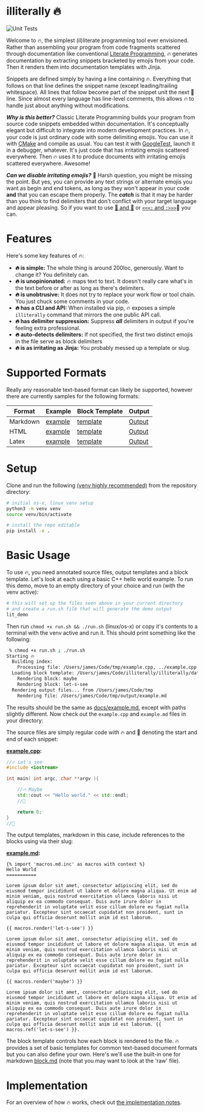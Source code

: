 
illiterally 🔥
============== 

![Unit Tests](https://github.com/jamesgregson/illiterally/actions/workflows/python-package.yml/badge.svg)

Welcome to 🔥, the simplest (il)literate programming tool ever envisioned. Rather than assembling your program from code fragments scattered through documentation like conventional [Literate Programming](https://en.wikipedia.org/wiki/Literate_programming), 🔥 generates documentation by extracting snippets bracketed by emojis from your code. Then it renders them into documentation templates with Jinja.

Snippets are defined simply by having a line containing 🔥. Everything that follows on that line defines the snippet name (except leading/trailing whitespace). All lines that follow become part of the snippet unit the next 🧯 line. Since almost every language has line-level comments, this allows 🔥 to handle just about anything without modifications.

***Why is this better?*** Classic Literate Programming builds your program from source code snippets embedded within documentation. It's conceptually elegant but difficult to integrate into modern development practices. In 🔥, your code is just ordinary code with some delimiting emojis. You can use it with [CMake](https://cmake.org/) and compile as usual. You can test it with [GoogleTest](https://github.com/google/googletest), launch it in a debugger, whatever. It's just code that has irritating emojis scattered everywhere. Then 🔥 uses it to produce documents with irritating emojis scattered everywhere. Awesome!

***Can we disable irritating emojis?*** 😬 Harsh question, you might be missing the point. But yes, you can provide any text strings or alternate emojis you want as begin and end tokens, as long as they won't appear in your code **and** that you can escape them properly. The ***catch*** is that it may be harder than you think to find delimiters that don't conflict with your target language and appear pleasing. So if you want to use [🫸 and 🫷](./docs/handmoji.md) or [`<<<:` and `:>>>`](./docs/nomoji.md)🤮 you can. 

# Features

Here's some key features of 🔥:

- **🔥 is simple:** The whole thing is around 200loc, generously. Want to change it? You definitely can.
- **🔥 is unopinionated:** 🔥 maps text to text. It doesn't really care what's in the text before or after as long as there's delimiters.
- **🔥 is unobtrusive:** It does not try to replace your work flow or tool chain. You just chuck some comments in your code.
- **🔥 has a CLI and API:** When installed via pip, 🔥 exposes a simple `illiterally` command that mirrors the one public API call.
- **🔥 has delimiter suppression:** Suppress ***all*** delimiters in output if you're feeling extra professional.
- **🔥 auto-detects delimiters:** If not specified, the first two distinct emojis in the file serve as block delimiters 
- **🔥 is as irritating as Jinja:** You probably messed up a template or slug. 

# Supported Formats

Really any reasonable text-based format can likely be supported, however there are currently samples for the following formats:

| Format | Example | Block Template | Output |
|--------|---------|----------------|--------|
| Markdown | [example](illiterally/data/examples/docs/example.md)   | [template](illiterally/data/blocks/block.md)   | [Output](./docs/example.md)   |
| HTML     | [example](illiterally/data/examples/docs/example.html) | [template](illiterally/data/blocks/block.html) | [Output](./docs/example.html) |
| Latex    | [example](illiterally/data/examples/docs/example.tex)  | [template](illiterally/data/blocks/block.tex)  | [Output](./docs/example.tex)  |


# Setup

Clone and run the following [(venv highly recommended)](https://docs.python.org/3/library/venv.html) from the repository directory:

```bash
# initial os-x, linux venv setup
python3 -m venv venv
source venv/bin/activate

# install the repo editable
pip install -e .
```

# Basic Usage

To use 🔥, you need annotated source files, output templates and a block template. Let's look at each using a basic C++ hello world example. To run this demo, move to an empty directory of your choice and run (with the venv active):

```bash
# this will set up the files seen above in your current directory
# and create a run.sh file that will generate the demo output
lit_demo
```

Then run `chmod +x run.sh && ./run.sh` (linux/os-x) or copy it's contents to a terminal with the venv active and run it. This should print something like the following:

```bash
 % chmod +x run.sh ; ./run.sh
Starting 🔥
  Building index:
    Processing file: /Users/james/Code/tmp/example.cpp, ../example.cpp
  Loading block template: /Users/james/Code/illiterally/illiterally/data/blocks/block.md
    Rendering block: maybe
    Rendering block: let-s-see
  Rendering output files... from /Users/james/Code/tmp
    Rendering file: /Users/james/Code/tmp/output/example.md
```

The results should be the same as [docs/example.md](./docs/example.md), except with paths slightly different. Now check out the `example.cpp` and `example.md` files in your directory:

The source files are simply regular code with 🔥 and 🧯 denoting the start and end of each snippet: 

**[example.cpp](./illiterally/data/examples/docs/example.cpp):**
`````cpp
//🔥 Let's see
#include <iostream>

int main( int argc, char **argv ){

    //🔥 Maybe
    std::cout << "Hello world." << std::endl;
    //🧯

    return 0;
}
//🧯
`````

The output templates, markdown in this case, include references to the blocks using via their slug:

**[example.md](./illiterally/data/examples/docs/example.md):**
`````text
{% import 'macros.md.inc' as macros with context %}
Hello World
===========

Lorem ipsum dolor sit amet, consectetur adipiscing elit, sed do eiusmod tempor incididunt ut labore et dolore magna aliqua. Ut enim ad minim veniam, quis nostrud exercitation ullamco laboris nisi ut aliquip ex ea commodo consequat. Duis aute irure dolor in reprehenderit in voluptate velit esse cillum dolore eu fugiat nulla pariatur. Excepteur sint occaecat cupidatat non proident, sunt in culpa qui officia deserunt mollit anim id est laborum.

{{ macros.render('let-s-see') }}

Lorem ipsum dolor sit amet, consectetur adipiscing elit, sed do eiusmod tempor incididunt ut labore et dolore magna aliqua. Ut enim ad minim veniam, quis nostrud exercitation ullamco laboris nisi ut aliquip ex ea commodo consequat. Duis aute irure dolor in reprehenderit in voluptate velit esse cillum dolore eu fugiat nulla pariatur. Excepteur sint occaecat cupidatat non proident, sunt in culpa qui officia deserunt mollit anim id est laborum.

{{ macros.render('maybe') }}

Lorem ipsum dolor sit amet, consectetur adipiscing elit, sed do eiusmod tempor incididunt ut labore et dolore magna aliqua. Ut enim ad minim veniam, quis nostrud exercitation ullamco laboris nisi ut aliquip ex ea commodo consequat. Duis aute irure dolor in reprehenderit in voluptate velit esse cillum dolore eu fugiat nulla pariatur. Excepteur sint occaecat cupidatat non proident, sunt in culpa qui officia deserunt mollit anim id est laborum. {{ macros.ref('let-s-see') }}.

`````

The block template controls how each block is rendered to the file. 🔥 provides a set of basic templates for common text-based document formats but you can also define your own. Here's we'll use the built-in one for markdown [block.md](./illiterally/data/blocks/block.md) (note that you may want to look at the 'raw' file).

# Implementation

For an overview of how 🔥 works, check out [the implementation notes](./docs/implementation.md).